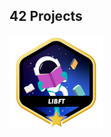## 42 Projects

[![Libft](https://github.com/riceset/riceset/blob/main/42_badges/libftm.png)](https://github.com/RenanHenrique90/libft)
